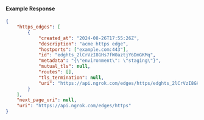 <!-- Code generated for API Clients. DO NOT EDIT. -->

#### Example Response

```json
{
	"https_edges": [
		{
			"created_at": "2024-08-26T17:55:26Z",
			"description": "acme https edge",
			"hostports": ["example.com:443"],
			"id": "edghts_2lCrVzI8GHs7fW0aztjY6DmGKMq",
			"metadata": "{\"environment\": \"staging\"}",
			"mutual_tls": null,
			"routes": [],
			"tls_termination": null,
			"uri": "https://api.ngrok.com/edges/https/edghts_2lCrVzI8GHs7fW0aztjY6DmGKMq"
		}
	],
	"next_page_uri": null,
	"uri": "https://api.ngrok.com/edges/https"
}
```
